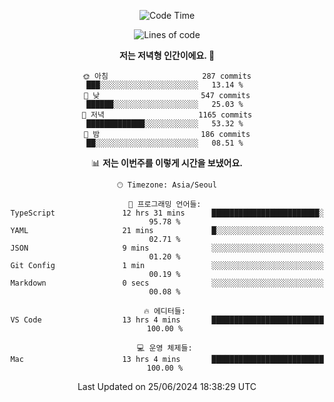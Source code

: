 <div align='center'>
 
<!--START_SECTION:waka-->
![Code Time](http://img.shields.io/badge/Code%20Time-3%2C609%20hrs%2019%20mins-blue)

![Lines of code](https://img.shields.io/badge/%EC%A0%80%EB%8A%94%20%EC%97%AC%ED%83%9C%EA%B9%8C%EC%A7%80%20-1.5%20million%20%EC%A4%84%EC%9D%98%20%EC%BD%94%EB%93%9C%EB%A5%BC%20%EC%9E%91%EC%84%B1%ED%96%88%EC%96%B4%EC%9A%94.-blue)

**저는 저녁형 인간이에요. 🦉** 

```text
🌞 아침                     287 commits         ███░░░░░░░░░░░░░░░░░░░░░░   13.14 % 
🌆 낮　                     547 commits         ██████░░░░░░░░░░░░░░░░░░░   25.03 % 
🌃 저녁                     1165 commits        █████████████░░░░░░░░░░░░   53.32 % 
🌙 밤　                     186 commits         ██░░░░░░░░░░░░░░░░░░░░░░░   08.51 % 
```


📊 **저는 이번주를 이렇게 시간을 보냈어요.** 

```text
🕑︎ Timezone: Asia/Seoul

💬 프로그래밍 언어들: 
TypeScript               12 hrs 31 mins      ████████████████████████░   95.78 % 
YAML                     21 mins             █░░░░░░░░░░░░░░░░░░░░░░░░   02.71 % 
JSON                     9 mins              ░░░░░░░░░░░░░░░░░░░░░░░░░   01.20 % 
Git Config               1 min               ░░░░░░░░░░░░░░░░░░░░░░░░░   00.19 % 
Markdown                 0 secs              ░░░░░░░░░░░░░░░░░░░░░░░░░   00.08 % 

🔥 에디터들: 
VS Code                  13 hrs 4 mins       █████████████████████████   100.00 % 

💻 운영 체제들: 
Mac                      13 hrs 4 mins       █████████████████████████   100.00 % 
```


 Last Updated on 25/06/2024 18:38:29 UTC
<!--END_SECTION:waka-->
 </div>
<!---
Emewjin/Emewjin is a ✨ special ✨ repository because its `README.md` (this file) appears on your GitHub profile.
You can click the Preview link to take a look at your changes.
--->
